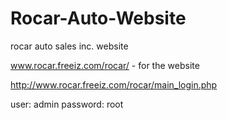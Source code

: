 Rocar-Auto-Website
==================

rocar auto sales inc. website

www.rocar.freeiz.com/rocar/ - for the website

http://www.rocar.freeiz.com/rocar/main_login.php 

user: admin 
password: root
